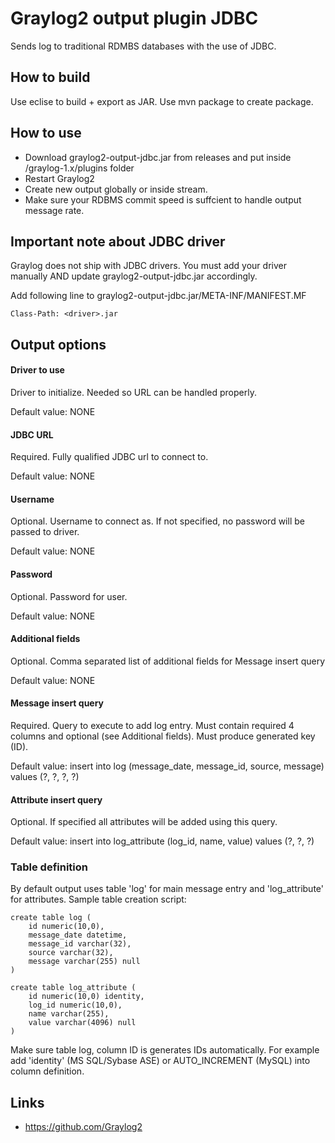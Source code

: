 Graylog2 output plugin JDBC
=============================

Sends log to traditional RDMBS databases with the use of JDBC.

## How to build

Use eclise to build + export as JAR.
Use mvn package to create package.

## How to use

  * Download graylog2-output-jdbc.jar from releases and put inside /graylog-1.x/plugins folder
  * Restart Graylog2
  * Create new output globally or inside stream.
  * Make sure your RDBMS commit speed is suffcient to handle output message rate. 

## Important note about JDBC driver

Graylog does not ship with JDBC drivers. You must add your driver manually AND update graylog2-output-jdbc.jar accordingly.

Add following line to graylog2-output-jdbc.jar/META-INF/MANIFEST.MF

	Class-Path: <driver>.jar

## Output options

#### Driver to use

Driver to initialize. Needed so URL can be handled properly.

Default value: NONE

#### JDBC URL

Required. Fully qualified JDBC url to connect to.

Default value: NONE

#### Username

Optional. Username to connect as. If not specified, no password will be passed to driver.

Default value: NONE 

#### Password

Optional. Password for user.

Default value: NONE 

#### Additional fields

Optional. Comma separated list of additional fields for Message insert query

Default value: NONE

#### Message insert query

Required. Query to execute to add log entry. Must contain required 4 columns and optional (see Additional fields). Must produce generated key (ID).

Default value: insert into log (message_date, message_id, source, message) values (?, ?, ?, ?)

#### Attribute insert query

Optional. If specified all attributes will be added using this query.

Default value: insert into log_attribute (log_id, name, value) values (?, ?, ?)

### Table definition

By default output uses table 'log' for main message entry and 'log_attribute' for attributes.
Sample table creation script:

	create table log (
		id numeric(10,0),
		message_date datetime,
		message_id varchar(32), 
		source varchar(32),
		message varchar(255) null
	)

	create table log_attribute (
		id numeric(10,0) identity,
		log_id numeric(10,0), 
		name varchar(255),
		value varchar(4096) null
	)

Make sure table log, column ID is generates IDs automatically. For example add 'identity' (MS SQL/Sybase ASE) or AUTO_INCREMENT (MySQL) into column definition.   

## Links

  * https://github.com/Graylog2

